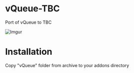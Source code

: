 # vQueue-TBC
Port of vQueue to TBC

![Imgur](https://i.imgur.com/KiciP5l.png)

# Installation

Copy "vQueue" folder from archive to your addons directory

